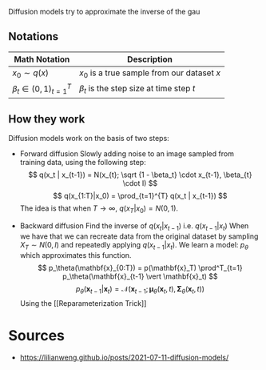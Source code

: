 Diffusion models try to approximate the inverse of the gau
## Notations
| Math Notation | Description |
| - | - |
| $x_0 \sim q(x)$ | $x_0$ is a true sample from our dataset $x$ |
| $\beta_t \in (0,1)^{T}_{t=1}$ | $\beta_t$ is the step size at time step $t$ |

## How they work

Diffusion models work on the basis of two steps:

* Forward diffusion
	Slowly adding noise to an image sampled from training data, using the following step:
	$$ q(x_t | x_{t-1}) = N(x_{t}; \sqrt {1 - \beta_t} \cdot x_{t-1}, \beta_{t} \cdot I) $$	$$ q(x_{1:T}|x_0) = \prod_{t=1}^{T} q(x_t | x_{t-1}) $$
	The idea is that when  $T \rightarrow \infty$, $q(x_{T} | x_{0} ) = N(0, 1)$.


* Backward diffusion
	Find the inverse of $q(x_t|x_{t-1})$ i.e. $q(x_{t-1}|x_t)$
	When we have that we can recreate data from the original dataset by sampling $X_T \sim N(0, I)$ and repeatedly applying $q(x_{t-1}|x_t)$.  We learn a model: $p_\theta$ which approximates this function.
	$$
	p_\theta(\mathbf{x}_{0:T}) = p(\mathbf{x}_T) \prod^T_{t=1} p_\theta(\mathbf{x}_{t-1} \vert \mathbf{x}_t)
	$$ $$
p_\theta(\mathbf{x}_{t-1} \vert \mathbf{x}_t) = \mathcal{N}(\mathbf{x}_{t-1}; \boldsymbol{\mu}_\theta(\mathbf{x}_t, t), \boldsymbol{\Sigma}_\theta(\mathbf{x}_t, t))
$$
	Using the [[Reparameterization Trick]]





# Sources
- https://lilianweng.github.io/posts/2021-07-11-diffusion-models/
